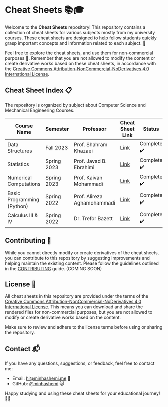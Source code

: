 # Cheat Sheets 📚🎓

Welcome to the **Cheat Sheets** repository! This repository contains a collection of cheat sheets for various subjects mostly from my university courses. These cheat sheets are designed to help fellow students quickly grasp important concepts and information related to each subject. 🚀

Feel free to explore the cheat sheets, and use them for non-commercial purposes 🤝. Remember that you are not allowed to modify the content or create derivative works based on these cheat sheets, in accordance with the [Creative Commons Attribution-NonCommercial-NoDerivatives 4.0 International License](LICENSE).

## Cheat Sheet Index 📋

The repository is organized by subject about Computer Science and Mechanical Engineering Courses.

| Course Name | Semester | Professor | Cheat Sheet Link | Status |
|--------------|----------|-----------|------------------|--------|
| Data Structures  | Fall 2023 | Prof. Shahram Khazaei | [Link](DS__Notes.pdf) | Complete ✔️ |
| Statistics   | Spring 2023 | Prof. Javad B. Ebrahimi | [Link](Statistics/) | Complete ✔️ |
| Numerical Computations| Spring 2023 | Prof. Kaivan Mohammadi | [Link](Numerical%20Computations/) | Complete ✔️ |
| Basic Programming (Python) | Spring 2022 | Prof. Alireza Aghamohammadi | [Link](Basic%20Programming%20(Python)/) | Complete ✔️ |
| Calculus III & IV | Spring 2022 | Dr. Trefor Bazett | [Link](Calculus%20III%20&%20IV.pdf) | Complete ✔️ |



## Contributing 🤝

While you cannot directly modify or create derivatives of the cheat sheets, you can contribute to this repository by suggesting improvements and helping maintain the existing content. Please follow the guidelines outlined in the [CONTRIBUTING](CONTRIBUTING.md) guide. (COMING SOON)

## License 📄

All cheat sheets in this repository are provided under the terms of the [Creative Commons Attribution-NonCommercial-NoDerivatives 4.0 International License](LICENSE). This means you can download and share the rendered files for non-commercial purposes, but you are not allowed to modify or create derivative works based on the content.

Make sure to review and adhere to the license terms before using or sharing the repository.

## Contact 📬

If you have any questions, suggestions, or feedback, feel free to contact me:

- Email: hi@minhashemi.me 📧
- GitHub: [@minhashemi](https://github.com/minhashemi) 🐱

Happy studying and using these cheat sheets for your educational journey! 🌟🎉
